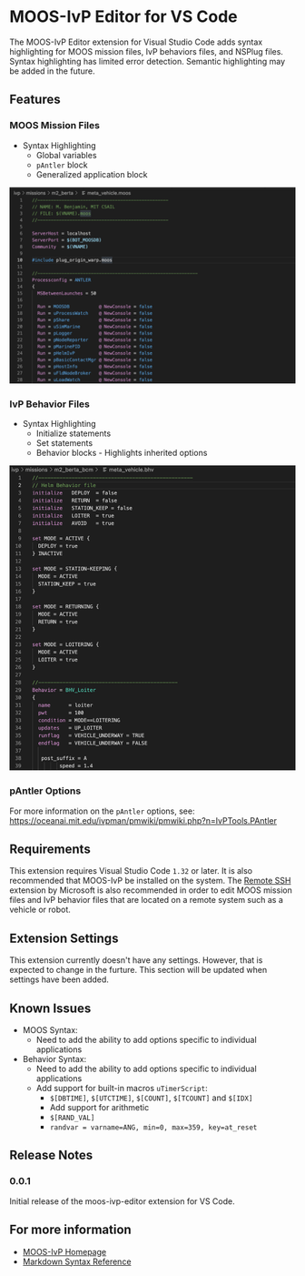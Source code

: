 # MOOS-IvP Editor for VS Code

The MOOS-IvP Editor extension for Visual Studio Code adds syntax highlighting for MOOS
mission files, IvP behaviors files, and NSPlug files. Syntax highlighting
has limited error detection. Semantic highlighting may be added in the 
future.

## Features

### MOOS Mission Files

* Syntax Highlighting
  * Global variables
  * `pAntler` block
  * Generalized application block

![MOOS Mission File](https://raw.githubusercontent.com/cgagner/vscode-moos-ivp-editor/main/images/example_mission.png)

### IvP Behavior Files

* Syntax Highlighting
  * Initialize statements
  * Set statements
  * Behavior blocks - Highlights inherited options

![IvP Behavior File](https://raw.githubusercontent.com/cgagner/vscode-moos-ivp-editor/main/images/example_behavior.png)

### pAntler Options

For more information on the `pAntler` options, see: 
https://oceanai.mit.edu/ivpman/pmwiki/pmwiki.php?n=IvPTools.PAntler

## Requirements

This extension requires Visual Studio Code `1.32` or later. It is also
recommended that MOOS-IvP be installed on the system. The 
[Remote SSH](https://marketplace.visualstudio.com/items?itemName=ms-vscode-remote.remote-ssh)
extension by Microsoft is also recommended in order to edit MOOS mission files
and IvP behavior files that are located on a remote system such as a vehicle
or robot.

## Extension Settings

This extension currently doesn't have any settings. However, that is expected
to change in the furture. This section will be updated when settings have been
added.

## Known Issues

* MOOS Syntax:
  * Need to add the ability to add options specific to individual applications
* Behavior Syntax:
  * Need to add the ability to add options specific to individual applications
  * Add support for built-in macros `uTimerScript`:
	* `$[DBTIME]`, `$[UTCTIME]`, `$[COUNT]`, `$[TCOUNT]` and `$[IDX]`
	* Add support for arithmetic
	* `$[RAND_VAL]`
	* `randvar = varname=ANG, min=0, max=359, key=at_reset`


## Release Notes

### 0.0.1

Initial release of the moos-ivp-editor extension for VS Code.

## For more information

* [MOOS-IvP Homepage](https://oceanai.mit.edu/moos-ivp)
* [Markdown Syntax Reference](https://help.github.com/articles/markdown-basics/)
